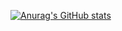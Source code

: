 [![Anurag's GitHub stats](https://github-readme-stats.vercel.app/api?username=Mehdi_Moulati)](https://github.com/anuraghazra/github-readme-stats)

